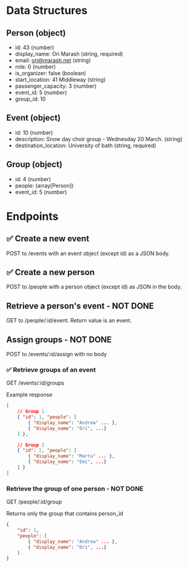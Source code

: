 # Data Structures

## Person (object)
+ id: 43 (number)
+ display_name: Ori Marash (string, required)
+ email: ori@marash.net (string)
+ role: 0 (number)
+ is_organizer: false (boolean)
+ start_location: 41 Middleway (string)
+ passenger_capacity: 3 (number)
+ event_id: 5 (number)
+ group_id: 10

## Event (object)
+ id: 10 (number)
+ description: Snow day choir group - Wednesday 20 March. (string)
+ destination_location: University of bath (string, required)

## Group (object)
+ id: 4 (number)
+ people: (array[Person])
+ event_id: 5 (number)

# Endpoints

## ✅ Create a new event
POST to /events with an event object (except id) as a JSON body.

## ✅ Create a new person
POST to /people with a person object (except id) as JSON in the body.

## Retrieve a person's event - NOT DONE
GET to /people/:id/event. Return value is an event.

## Assign groups - NOT DONE
POST to /events/:id/assign with no body

### ✅ Retrieve groups of an event
GET /events/:id/groups

Example response

```json
[
    // Group 1
    { "id": 1, "people": [
        { "display_name": "Andrew" ... },
        { "display_name": "Ori", ...}
    ] },

    // Group 2
    { "id": 2, "people": [
        { "display_name": "Marta" ... },
        { "display_name": "Emi", ...}
    ] }
]
```

### Retrieve the group of one person - NOT DONE
GET /people/:id/group

Returns only the group that contains person_id

```json
{
    "id": 1,
    "people": [
        { "display_name": "Andrew" ... },
        { "display_name": "Ori", ...}
    ]
}
```